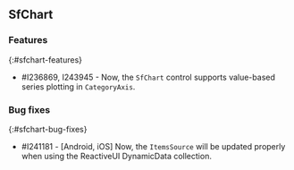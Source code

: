 ## SfChart

### Features
{:#sfchart-features}

* \#I236869, I243945 - Now, the `SfChart` control supports value-based series plotting in `CategoryAxis`.

### Bug fixes
{:#sfchart-bug-fixes}

* \#I241181 - [Android, iOS] Now, the `ItemsSource` will be updated properly when using the ReactiveUI DynamicData collection.